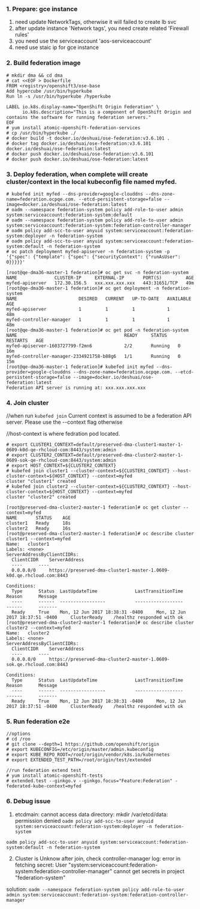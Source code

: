 ### 1. Prepare: gce instance
1) need update NetworkTags, otherwise it will failed to create lb svc
2) after update instance 'Network tags', you need create related 'Firewall rules'
3) you need use the serviceaccount 'aos-serviceaccount'
4) need use staic ip for gce instance

### 2. Build federation image
```
# mkdir dma && cd dma
# cat <<EOF > Dockerfile 
FROM <registry>/openshift3/ose-base
Add hypercube /usr/bin/hyperkube
Run ln -s /usr/bin/hyperkube /hyperkube

LABEL io.k8s.display-name="OpenShift Origin Federation" \
      io.k8s.description="This is a component of OpenShift Origin and contains the software for running federation servers."
EOF
# yum install atomic-openshift-federation-services
# cp /usr/bin/hyperkube ./
# docker build -t docker.io/deshuai/ose-federation:v3.6.101 .
# docker tag docker.io/deshuai/ose-federation:v3.6.101 docker.io/deshuai/ose-federation:latest
# docker push docker.io/deshuai/ose-federation:v3.6.101
# docker push docker.io/deshuai/ose-federation:latest
```

### 3. Deploy federation, when complete will create cluster/context in the local kubeconfig file named myfed.
```/bin/bash
# kubefed init myfed --dns-provider=google-clouddns --dns-zone-name=federation.ocpqe.com. --etcd-persistent-storage=false --image=docker.io/deshuai/ose-federation:latest
# oadm --namespace federation-system policy add-role-to-user admin system:serviceaccount:federation-system:default
# oadm --namespace federation-system policy add-role-to-user admin system:serviceaccount:federation-system:federation-controller-manager
# oadm policy add-scc-to-user anyuid system:serviceaccount:federation-system:deployer -n federation-system
# oadm policy add-scc-to-user anyuid system:serviceaccount:federation-system:default -n federation-system
# oc patch deployment myfed-apiserver -n federation-system -p '{"spec": {"template": {"spec": {"securityContext": {"runAsUser": 0}}}}}'
```

```/bin/bash
[root@qe-dma36-master-1 federation]# oc get svc -n federation-system
NAME              CLUSTER-IP     EXTERNAL-IP       PORT(S)         AGE
myfed-apiserver   172.30.156.5   xxx.xxx.xxx.xxx   443:31651/TCP   49m
[root@qe-dma36-master-1 federation]# oc get deployment -n federation-system
NAME                       DESIRED   CURRENT   UP-TO-DATE   AVAILABLE   AGE
myfed-apiserver            1         1         1            1           48m
myfed-controller-manager   1         1         1            1           48m
[root@qe-dma36-master-1 federation]# oc get pod -n federation-system
NAME                                        READY     STATUS    RESTARTS   AGE
myfed-apiserver-1603727799-f2mn6            2/2       Running   0          16m
myfed-controller-manager-2334921758-b88g6   1/1       Running   0          15m
[root@qe-dma36-master-1 federation]# kubefed init myfed --dns-provider=google-clouddns --dns-zone-name=federation.ocpqe.com. --etcd-persistent-storage=false --image=docker.io/deshuai/ose-federation:latest
Federation API server is running at: xxx.xxx.xxx.xxx
```

### 4. Join cluster
//when run `kubefed join` Current context is assumed to be a federation API server. Please use the --context flag otherwise

//host-context is where fedration pod located.
```
# export CLUSTER1_CONTEXT=default/preserved-dma-cluster1-master-1-0609-k0d-qe-rhcloud-com:8443/system:admin
# export CLUSTER2_CONTEXT=default/preserved-dma-cluster2-master-1-0609-sok-qe-rhcloud-com:8443/system:admin
# export HOST_CONTEXT=${CLUSTER2_CONTEXT}
# kubefed join cluster1 --cluster-context=${CLUSTER1_CONTEXT} --host-cluster-context=${HOST_CONTEXT} --context=myfed
cluster "cluster1" created
# kubefed join cluster2 --cluster-context=${CLUSTER2_CONTEXT} --host-cluster-context=${HOST_CONTEXT} --context=myfed
cluster "cluster2" created
```

```/bin/bash
[root@preserved-dma-cluster2-master-1 federation]# oc get cluster --context=myfed
NAME       STATUS    AGE
cluster1   Ready     18s
cluster2   Ready     16s
[root@preserved-dma-cluster2-master-1 federation]# oc describe cluster cluster1 --context=myfed
Name:	cluster1
Labels:	<none>
ServerAddressByClientCIDRs:
  ClientCIDR	ServerAddress
  ----		----
  0.0.0.0/0 	https://preserved-dma-cluster1-master-1.0609-k0d.qe.rhcloud.com:8443

Conditions:
  Type		Status	LastUpdateTime				LastTransitionTime			Reason		Message
  ----		------	-----------------			------------------			------		-------
  Ready 	True 	Mon, 12 Jun 2017 18:38:31 -0400 	Mon, 12 Jun 2017 18:37:51 -0400 	ClusterReady 	/healthz responded with ok
[root@preserved-dma-cluster2-master-1 federation]# oc describe cluster cluster2 --context=myfed
Name:	cluster2
Labels:	<none>
ServerAddressByClientCIDRs:
  ClientCIDR	ServerAddress
  ----		----
  0.0.0.0/0 	https://preserved-dma-cluster2-master-1.0609-sok.qe.rhcloud.com:8443

Conditions:
  Type		Status	LastUpdateTime				LastTransitionTime			Reason		Message
  ----		------	-----------------			------------------			------		-------
  Ready 	True 	Mon, 12 Jun 2017 18:38:31 -0400 	Mon, 12 Jun 2017 18:37:51 -0400 	ClusterReady 	/healthz responded with ok
```

### 5. Run federation e2e
```
//options
# cd /roo
# git clone --depth=1 https://github.com/openshift/origin
# export KUBECONFIG=/etc/origin/master/admin.kubeconfig
# export KUBE_REPO_ROOT=/root/origin/vendor/k8s.io/kubernetes
# export EXTENDED_TEST_PATH=/root/origin/test/extended
```
```
//run federation extend test
# yum install atomic-openshift-tests
# extended.test --ginkgo.v --ginkgo.focus="Feature:Federation" -federated-kube-context=myfed
```
### 6. Debug issue
1) etcdmain: cannot access data directory: mkdir /var/etcd/data: permission denied
`oadm policy add-scc-to-user anyuid system:serviceaccount:federation-system:deployer -n federation-system`

`oadm policy add-scc-to-user anyuid system:serviceaccount:federation-system:default -n federation-system`

2) Cluster is Unknow after join, check controller-manager log: error in fetching secret: 
User "system:serviceaccount:federation-system:federation-controller-manager" cannot get secrets in project "federation-system"

solution: `oadm --namespace federation-system policy add-role-to-user admin system:serviceaccount:federation-system:federation-controller-manager`
